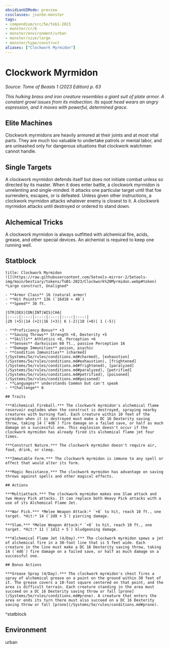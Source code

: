 ```yaml
---
obsidianUIMode: preview
cssclasses: json5e-monster
tags:
- compendium/src/5e/tob1-2023
- monster/cr/6
- monster/environment/urban
- monster/size/large
- monster/type/construct
aliases: ["Clockwork Myrmidon"]
---
```

# Clockwork Myrmidon
*Source: Tome of Beasts 1 (2023 Edition) p. 63*  

*This hulking brass and iron creature resembles a giant suit of plate armor. A constant growl issues from its midsection. Its squat head wears an angry expression, and it moves with powerful, determined grace*.

## Elite Machines

Clockwork myrmidons are heavily armored at their joints and at most vital parts. They are much too valuable to undertake patrols or menial labor, and are unleashed only for dangerous situations that clockwork watchmen cannot handle.

## Single Targets

A clockwork myrmidon defends itself but does not initiate combat unless so directed by its master. When it does enter battle, a clockwork myrmidon is unrelenting and single-minded. It attacks one particular target until that foe surrenders, escapes, or is defeated. Unless given other instructions, a clockwork myrmidon attacks whatever enemy is closest to it. A clockwork myrmidon attacks until destroyed or ordered to stand down.

## Alchemical Tricks

A clockwork myrmidon is always outfitted with alchemical fire, acids, grease, and other special devices. An alchemist is required to keep one running well.

## Statblock

```ad-statblock
title: Clockwork Myrmidon
![](https://raw.githubusercontent.com/5etools-mirror-2/5etools-img/main/bestiary/tokens/ToB1-2023/Clockwork%20Myrmidon.webp#token)
*Large construct, Unaligned*

- **Armor Class** 16 (natural armor)
- **Hit Points** 136 (`16d10 + 48`)
- **Speed** 30 ft.

|STR|DEX|CON|INT|WIS|CHA|
|:---:|:---:|:---:|:---:|:---:|:---:|
|20 (+5)|14 (+2)|16 (+3)| 6 (-2)|10 (+0)| 1 (-5)|

- **Proficiency Bonus** +3
- **Saving Throws** Strength +8, Dexterity +5
- **Skills** Athletics +8, Perception +6
- **Senses** darkvision 60 ft., passive Perception 16
- **Damage Immunities** poison, psychic
- **Condition Immunities** [charmed](/Systems/5e/rules/conditions.md#charmed), [exhaustion](/Systems/5e/rules/conditions.md#exhaustion), [frightened](/Systems/5e/rules/conditions.md#frightened), [paralyzed](/Systems/5e/rules/conditions.md#paralyzed), [petrified](/Systems/5e/rules/conditions.md#petrified), [poisoned](/Systems/5e/rules/conditions.md#poisoned)
- **Languages** understands Common but can't speak
- **Challenge** 6

## Traits

***Alchemical Fireball.*** The clockwork myrmidon's alchemical flame reservoir explodes when the construct is destroyed, spraying nearby creatures with burning fuel. Each creature within 10 feet of the myrmidon when it is destroyed must make a DC 16 Dexterity saving throw, taking 14 (`4d6`) fire damage on a failed save, or half as much damage on a successful one. This explosion doesn't occur if the clockwork myrmidon has already fired its alchemical flame jet four times.

***Construct Nature.*** The clockwork myrmidon doesn't require air, food, drink, or sleep.

***Immutable Form.*** The clockwork myrmidon is immune to any spell or effect that would alter its form.

***Magic Resistance.*** The clockwork myrmidon has advantage on saving throws against spells and other magical effects.

## Actions

***Multiattack.*** The clockwork myrmidon makes one Slam attack and two Heavy Pick attacks. It can replace both Heavy Pick attacks with a use of its Alchemical Flame Jet.

***War Pick.*** *Melee Weapon Attack:* `+8` to hit, reach 10 ft., one target. *Hit:* 14 (`2d8 + 5`) piercing damage.

***Slam.*** *Melee Weapon Attack:* `+8` to hit, reach 10 ft., one target. *Hit:* 11 (`1d12 + 5`) bludgeoning damage.

***Alchemical Flame Jet (4/Day).*** The clockwork myrmidon spews a jet of alchemical fire in a 30-foot line that is 5 feet wide. Each creature in the line must make a DC 16 Dexterity saving throw, taking 14 (`4d6`) fire damage on a failed save, or half as much damage on a successful one.

## Bonus Actions

***Grease Spray (4/Day).*** The clockwork myrmidon's chest fires a spray of alchemical grease on a point on the ground within 30 feet of it. The grease covers a 10-foot square centered on that point, and the area is difficult terrain. Each creature standing in the area must succeed on a DC 16 Dexterity saving throw or fall [prone](/Systems/5e/rules/conditions.md#prone). A creature that enters the area or ends its turn there must also succeed on a DC 16 Dexterity saving throw or fall [prone](/Systems/5e/rules/conditions.md#prone).
```
^statblock

## Environment

urban